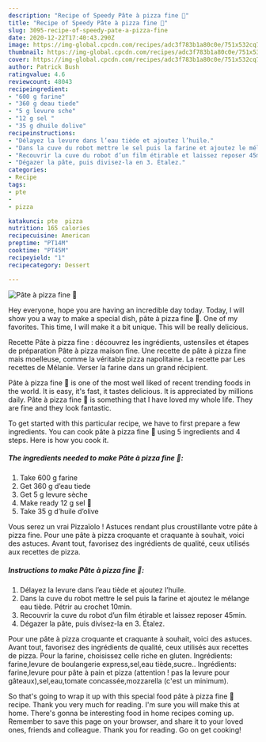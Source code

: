 ```yaml
---
description: "Recipe of Speedy Pâte à pizza fine 🍕"
title: "Recipe of Speedy Pâte à pizza fine 🍕"
slug: 3095-recipe-of-speedy-pate-a-pizza-fine
date: 2020-12-22T17:40:43.290Z
image: https://img-global.cpcdn.com/recipes/adc3f783b1a80c0e/751x532cq70/pate-a-pizza-fine-🍕-photo-principale-de-la-recette.jpg
thumbnail: https://img-global.cpcdn.com/recipes/adc3f783b1a80c0e/751x532cq70/pate-a-pizza-fine-🍕-photo-principale-de-la-recette.jpg
cover: https://img-global.cpcdn.com/recipes/adc3f783b1a80c0e/751x532cq70/pate-a-pizza-fine-🍕-photo-principale-de-la-recette.jpg
author: Patrick Bush
ratingvalue: 4.6
reviewcount: 48043
recipeingredient:
- "600 g farine"
- "360 g deau tiede"
- "5 g levure sche"
- "12 g sel "
- "35 g dhuile dolive"
recipeinstructions:
- "Délayez la levure dans l’eau tiède et ajoutez l’huile."
- "Dans la cuve du robot mettre le sel puis la farine et ajoutez le mélange eau tiède. Pétrir au crochet 10min."
- "Recouvrir la cuve du robot d’un film étirable et laissez reposer 45min."
- "Dégazer la pâte, puis divisez-la en 3. Étalez."
categories:
- Recipe
tags:
- pte
- 
- pizza

katakunci: pte  pizza 
nutrition: 165 calories
recipecuisine: American
preptime: "PT14M"
cooktime: "PT45M"
recipeyield: "1"
recipecategory: Dessert

---
```



![Pâte à pizza fine 🍕](https://img-global.cpcdn.com/recipes/adc3f783b1a80c0e/751x532cq70/pate-a-pizza-fine-🍕-photo-principale-de-la-recette.jpg)

Hey everyone, hope you are having an incredible day today. Today, I will show you a way to make a special dish, pâte à pizza fine 🍕. One of my favorites. This time, I will make it a bit unique. This will be really delicious.

Recette Pâte à pizza fine : découvrez les ingrédients, ustensiles et étapes de préparation Pâte à pizza maison fine. Une recette de pâte à pizza fine mais moelleuse, comme la véritable pizza napolitaine. La recette par Les recettes de Mélanie. Verser la farine dans un grand récipient.

Pâte à pizza fine 🍕 is one of the most well liked of recent trending foods in the world. It is easy, it's fast, it tastes delicious. It is appreciated by millions daily. Pâte à pizza fine 🍕 is something that I have loved my whole life. They are fine and they look fantastic.


To get started with this particular recipe, we have to first prepare a few ingredients. You can cook pâte à pizza fine 🍕 using 5 ingredients and 4 steps. Here is how you cook it.

<!--inarticleads1-->

##### The ingredients needed to make Pâte à pizza fine 🍕:

1. Take 600 g farine
1. Get 360 g d’eau tiede
1. Get 5 g levure sèche
1. Make ready 12 g sel 🧂
1. Take 35 g d’huile d’olive


Vous serez un vrai Pizzaïolo ! Astuces rendant plus croustillante votre pâte à pizza fine. Pour une pâte à pizza croquante et craquante à souhait, voici des astuces. Avant tout, favorisez des ingrédients de qualité, ceux utilisés aux recettes de pizza. 

<!--inarticleads2-->

##### Instructions to make Pâte à pizza fine 🍕:

1. Délayez la levure dans l’eau tiède et ajoutez l’huile.
1. Dans la cuve du robot mettre le sel puis la farine et ajoutez le mélange eau tiède. Pétrir au crochet 10min.
1. Recouvrir la cuve du robot d’un film étirable et laissez reposer 45min.
1. Dégazer la pâte, puis divisez-la en 3. Étalez.


Pour une pâte à pizza croquante et craquante à souhait, voici des astuces. Avant tout, favorisez des ingrédients de qualité, ceux utilisés aux recettes de pizza. Pour la farine, choisissez celle riche en gluten. Ingrédients: farine,levure de boulangerie express,sel,eau tiède,sucre.. Ingrédients: farine,levure pour pâte à pain et pizza (attention ! pas la levure pour gâteaux),sel,eau,tomate concassée,mozzarella (c&#39;est un minimum). 

So that's going to wrap it up with this special food pâte à pizza fine 🍕 recipe. Thank you very much for reading. I'm sure you will make this at home. There's gonna be interesting food in home recipes coming up. Remember to save this page on your browser, and share it to your loved ones, friends and colleague. Thank you for reading. Go on get cooking!

